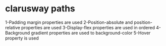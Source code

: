# clarusway paths
1-Padding margin properties are used
2-Position-absolute and position-relative properties  are used
3-Display-flex properties are used in ordered
4-Background gradient properties are used to background-color
5-Hover property is used 
